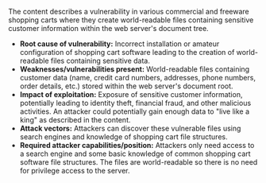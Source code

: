 The content describes a vulnerability in various commercial and freeware shopping carts where they create world-readable files containing sensitive customer information within the web server's document tree.

- **Root cause of vulnerability:** Incorrect installation or amateur configuration of shopping cart software leading to the creation of world-readable files containing sensitive data.
- **Weaknesses/vulnerabilities present:** World-readable files containing customer data (name, credit card numbers, addresses, phone numbers, order details, etc.) stored within the web server's document root.
- **Impact of exploitation:** Exposure of sensitive customer information, potentially leading to identity theft, financial fraud, and other malicious activities. An attacker could potentially gain enough data to "live like a king" as described in the content.
- **Attack vectors:** Attackers can discover these vulnerable files using search engines and knowledge of shopping cart file structures.
- **Required attacker capabilities/position:** Attackers only need access to a search engine and some basic knowledge of common shopping cart software file structures. The files are world-readable so there is no need for privilege access to the server.